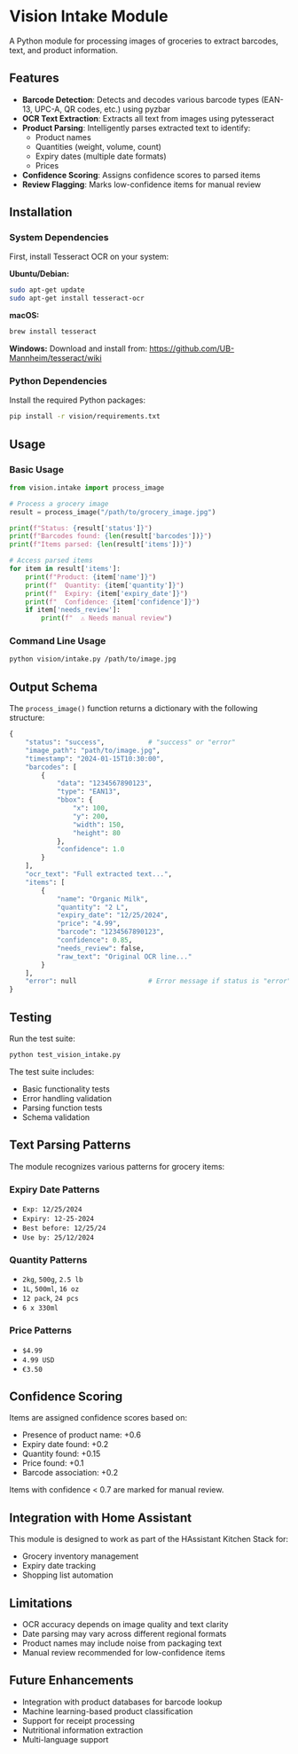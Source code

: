 # Vision Intake Module

A Python module for processing images of groceries to extract barcodes, text, and product information.

## Features

- **Barcode Detection**: Detects and decodes various barcode types (EAN-13, UPC-A, QR codes, etc.) using pyzbar
- **OCR Text Extraction**: Extracts all text from images using pytesseract
- **Product Parsing**: Intelligently parses extracted text to identify:
  - Product names
  - Quantities (weight, volume, count)
  - Expiry dates (multiple date formats)
  - Prices
- **Confidence Scoring**: Assigns confidence scores to parsed items
- **Review Flagging**: Marks low-confidence items for manual review

## Installation

### System Dependencies

First, install Tesseract OCR on your system:

**Ubuntu/Debian:**
```bash
sudo apt-get update
sudo apt-get install tesseract-ocr
```

**macOS:**
```bash
brew install tesseract
```

**Windows:**
Download and install from: https://github.com/UB-Mannheim/tesseract/wiki

### Python Dependencies

Install the required Python packages:

```bash
pip install -r vision/requirements.txt
```

## Usage

### Basic Usage

```python
from vision.intake import process_image

# Process a grocery image
result = process_image("/path/to/grocery_image.jpg")

print(f"Status: {result['status']}")
print(f"Barcodes found: {len(result['barcodes'])}")
print(f"Items parsed: {len(result['items'])}")

# Access parsed items
for item in result['items']:
    print(f"Product: {item['name']}")
    print(f"  Quantity: {item['quantity']}")
    print(f"  Expiry: {item['expiry_date']}")
    print(f"  Confidence: {item['confidence']}")
    if item['needs_review']:
        print(f"  ⚠ Needs manual review")
```

### Command Line Usage

```bash
python vision/intake.py /path/to/image.jpg
```

## Output Schema

The `process_image()` function returns a dictionary with the following structure:

```python
{
    "status": "success",           # "success" or "error"
    "image_path": "path/to/image.jpg",
    "timestamp": "2024-01-15T10:30:00",
    "barcodes": [
        {
            "data": "1234567890123",
            "type": "EAN13",
            "bbox": {
                "x": 100,
                "y": 200,
                "width": 150,
                "height": 80
            },
            "confidence": 1.0
        }
    ],
    "ocr_text": "Full extracted text...",
    "items": [
        {
            "name": "Organic Milk",
            "quantity": "2 L",
            "expiry_date": "12/25/2024",
            "price": "4.99",
            "barcode": "1234567890123",
            "confidence": 0.85,
            "needs_review": false,
            "raw_text": "Original OCR line..."
        }
    ],
    "error": null                  # Error message if status is "error"
}
```

## Testing

Run the test suite:

```bash
python test_vision_intake.py
```

The test suite includes:
- Basic functionality tests
- Error handling validation
- Parsing function tests
- Schema validation

## Text Parsing Patterns

The module recognizes various patterns for grocery items:

### Expiry Date Patterns
- `Exp: 12/25/2024`
- `Expiry: 12-25-2024`
- `Best before: 12/25/24`
- `Use by: 25/12/2024`

### Quantity Patterns
- `2kg`, `500g`, `2.5 lb`
- `1L`, `500ml`, `16 oz`
- `12 pack`, `24 pcs`
- `6 x 330ml`

### Price Patterns
- `$4.99`
- `4.99 USD`
- `€3.50`

## Confidence Scoring

Items are assigned confidence scores based on:
- Presence of product name: +0.6
- Expiry date found: +0.2
- Quantity found: +0.15
- Price found: +0.1
- Barcode association: +0.2

Items with confidence < 0.7 are marked for manual review.

## Integration with Home Assistant

This module is designed to work as part of the HAssistant Kitchen Stack for:
- Grocery inventory management
- Expiry date tracking
- Shopping list automation

## Limitations

- OCR accuracy depends on image quality and text clarity
- Date parsing may vary across different regional formats
- Product names may include noise from packaging text
- Manual review recommended for low-confidence items

## Future Enhancements

- Integration with product databases for barcode lookup
- Machine learning-based product classification
- Support for receipt processing
- Nutritional information extraction
- Multi-language support

